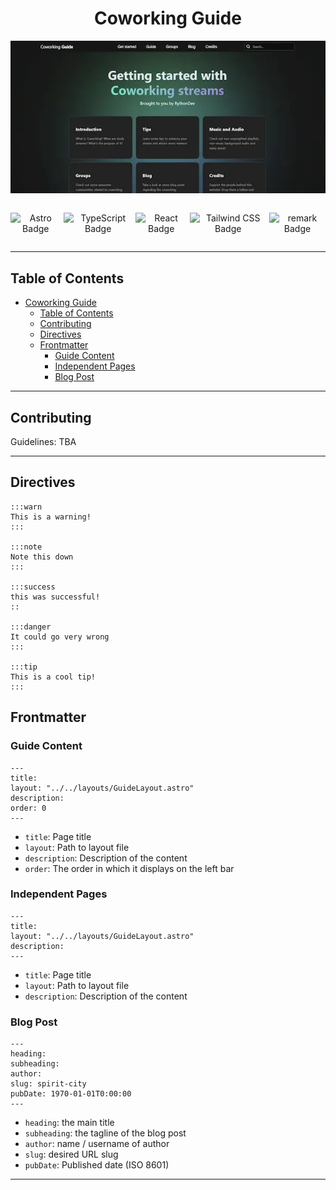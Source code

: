 <div align="center">

# Coworking Guide

[![Coworking website](public/assets/coworking-website-preview.webp)](https://coworking-guide.vercel.app/)

<div style="display:flex; gap: 0 0.3em;justify-content:center;margin-top:1em;">

![Astro Badge](https://img.shields.io/badge/Astro-BC52EE?logo=astro&logoColor=fff&style=for-the-badge)

![TypeScript Badge](https://img.shields.io/badge/TypeScript-3178C6?logo=typescript&logoColor=fff&style=for-the-badge)

![React Badge](https://img.shields.io/badge/React-61DAFB?logo=react&logoColor=000&style=for-the-badge)

![Tailwind CSS Badge](https://img.shields.io/badge/Tailwind%20CSS-06B6D4?logo=tailwindcss&logoColor=fff&style=for-the-badge)

![remark Badge](https://img.shields.io/badge/remark-000?logo=remark&logoColor=fff&style=for-the-badge)

</div>

</div>

---

## Table of Contents

- [Coworking Guide](#coworking-guide)
  - [Table of Contents](#table-of-contents)
  - [Contributing](#contributing)
  - [Directives](#directives)
  - [Frontmatter](#frontmatter)
    - [Guide Content](#guide-content)
    - [Independent Pages](#independent-pages)
    - [Blog Post](#blog-post)

---

## Contributing

Guidelines: TBA

---

## Directives

```
:::warn
This is a warning!
:::

:::note
Note this down
:::

:::success
this was successful! 
::

:::danger
It could go very wrong
:::

:::tip
This is a cool tip!
:::
```

## Frontmatter

### Guide Content

```
---
title: 
layout: "../../layouts/GuideLayout.astro"
description: 
order: 0
---
```

- `title`: Page title
- `layout`: Path to layout file
- `description`: Description of the content
- `order`: The order in which it displays on the left bar

### Independent Pages

```
---
title: 
layout: "../../layouts/GuideLayout.astro"
description: 
---
```

- `title`: Page title
- `layout`: Path to layout file
- `description`: Description of the content

### Blog Post

```
---
heading: 
subheading: 
author: 
slug: spirit-city 
pubDate: 1970-01-01T0:00:00
---
```

- `heading`: the main title
- `subheading`: the tagline of the blog post
- `author`: name / username of author
- `slug`: desired URL slug
- `pubDate`: Published date (ISO 8601)

---